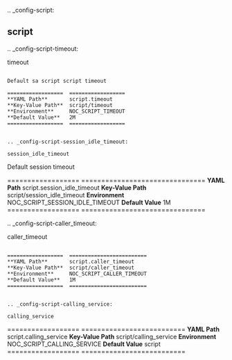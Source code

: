 .. _config-script:

script
------


.. _config-script-timeout:

timeout
~~~~~~~

Default sa script script timeout

==================  ==================
**YAML Path**       script.timeout
**Key-Value Path**  script/timeout
**Environment**     NOC_SCRIPT_TIMEOUT
**Default Value**   2M
==================  ==================


.. _config-script-session_idle_timeout:

session_idle_timeout
~~~~~~~~~~~~~~~~~~~~

Default session timeout

==================  ===============================
**YAML Path**       script.session_idle_timeout
**Key-Value Path**  script/session_idle_timeout
**Environment**     NOC_SCRIPT_SESSION_IDLE_TIMEOUT
**Default Value**   1M
==================  ===============================


.. _config-script-caller_timeout:

caller_timeout
~~~~~~~~~~~~~~

==================  =========================
**YAML Path**       script.caller_timeout
**Key-Value Path**  script/caller_timeout
**Environment**     NOC_SCRIPT_CALLER_TIMEOUT
**Default Value**   1M
==================  =========================


.. _config-script-calling_service:

calling_service
~~~~~~~~~~~~~~~

==================  ==========================
**YAML Path**       script.calling_service
**Key-Value Path**  script/calling_service
**Environment**     NOC_SCRIPT_CALLING_SERVICE
**Default Value**   script
==================  ==========================


